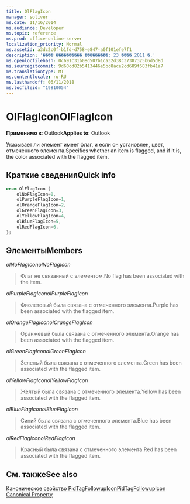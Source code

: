 ```yaml
---
title: OlFlagIcon
manager: soliver
ms.date: 11/16/2014
ms.audience: Developer
ms.topic: reference
ms.prod: office-online-server
localization_priority: Normal
ms.assetid: a3dc2c0f-b1fd-d758-e847-a0f101efe7f1
description: '���� ���������� ���������: 23 ���� 2011 �.'
ms.openlocfilehash: 0c691c31b08d507b1ca32d38c37387325b6d5d8d
ms.sourcegitcommit: 9d60cd82b5413446e5bc8ace2cd689f683fb41a7
ms.translationtype: MT
ms.contentlocale: ru-RU
ms.lasthandoff: 06/11/2018
ms.locfileid: "19810054"
---
```

# <a name="olflagicon"></a><span data-ttu-id="cf1d6-103">OlFlagIcon</span><span class="sxs-lookup"><span data-stu-id="cf1d6-103">OlFlagIcon</span></span>

  
  
<span data-ttu-id="cf1d6-104">**Применимо к**: Outlook</span><span class="sxs-lookup"><span data-stu-id="cf1d6-104">**Applies to**: Outlook</span></span> 
  
<span data-ttu-id="cf1d6-105">Указывает ли элемент имеет флаг, и если он установлен, цвет, отмеченного элемента.</span><span class="sxs-lookup"><span data-stu-id="cf1d6-105">Specifies whether an item is flagged, and if it is, the color associated with the flagged item.</span></span>
  
## <a name="quick-info"></a><span data-ttu-id="cf1d6-106">Краткие сведения</span><span class="sxs-lookup"><span data-stu-id="cf1d6-106">Quick info</span></span>

```cpp
enum OlFlagIcon { 
    olNoFlagIcon=0, 
    olPurpleFlagIcon=1, 
    olOrangeFlagIcon=2, 
    olGreenFlagIcon=3, 
    olYellowFlagIcon=4, 
    olBlueFlagIcon=5, 
    olRedFlagIcon=6, 
}; 

```

## <a name="members"></a><span data-ttu-id="cf1d6-107">Элементы</span><span class="sxs-lookup"><span data-stu-id="cf1d6-107">Members</span></span>

 <span data-ttu-id="cf1d6-108">_olNoFlagIcon_</span><span class="sxs-lookup"><span data-stu-id="cf1d6-108">_olNoFlagIcon_</span></span>
  
> <span data-ttu-id="cf1d6-109">Флаг не связанный с элементом.</span><span class="sxs-lookup"><span data-stu-id="cf1d6-109">No flag has been associated with the item.</span></span>
    
 <span data-ttu-id="cf1d6-110">_olPurpleFlagIcon_</span><span class="sxs-lookup"><span data-stu-id="cf1d6-110">_olPurpleFlagIcon_</span></span>
  
> <span data-ttu-id="cf1d6-111">Фиолетовый была связана с отмеченного элемента.</span><span class="sxs-lookup"><span data-stu-id="cf1d6-111">Purple has been associated with the flagged item.</span></span>
    
 <span data-ttu-id="cf1d6-112">_olOrangeFlagIcon_</span><span class="sxs-lookup"><span data-stu-id="cf1d6-112">_olOrangeFlagIcon_</span></span>
  
> <span data-ttu-id="cf1d6-113">Оранжевый была связана с отмеченного элемента.</span><span class="sxs-lookup"><span data-stu-id="cf1d6-113">Orange has been associated with the flagged item.</span></span>
    
 <span data-ttu-id="cf1d6-114">_olGreenFlagIcon_</span><span class="sxs-lookup"><span data-stu-id="cf1d6-114">_olGreenFlagIcon_</span></span>
  
> <span data-ttu-id="cf1d6-115">Зеленый была связана с отмеченного элемента.</span><span class="sxs-lookup"><span data-stu-id="cf1d6-115">Green has been associated with the flagged item.</span></span>
    
 <span data-ttu-id="cf1d6-116">_olYellowFlagIcon_</span><span class="sxs-lookup"><span data-stu-id="cf1d6-116">_olYellowFlagIcon_</span></span>
  
> <span data-ttu-id="cf1d6-117">Желтый была связана с отмеченного элемента.</span><span class="sxs-lookup"><span data-stu-id="cf1d6-117">Yellow has been associated with the flagged item.</span></span>
    
 <span data-ttu-id="cf1d6-118">_olBlueFlagIcon_</span><span class="sxs-lookup"><span data-stu-id="cf1d6-118">_olBlueFlagIcon_</span></span>
  
> <span data-ttu-id="cf1d6-119">Синий была связана с отмеченного элемента.</span><span class="sxs-lookup"><span data-stu-id="cf1d6-119">Blue has been associated with the flagged item.</span></span>
    
 <span data-ttu-id="cf1d6-120">_olRedFlagIcon_</span><span class="sxs-lookup"><span data-stu-id="cf1d6-120">_olRedFlagIcon_</span></span>
  
> <span data-ttu-id="cf1d6-121">Красный была связана с отмеченного элемента.</span><span class="sxs-lookup"><span data-stu-id="cf1d6-121">Red has been associated with the flagged item.</span></span>
    
## <a name="see-also"></a><span data-ttu-id="cf1d6-122">См. также</span><span class="sxs-lookup"><span data-stu-id="cf1d6-122">See also</span></span>



[<span data-ttu-id="cf1d6-123">Каноническое свойство PidTagFollowupIcon</span><span class="sxs-lookup"><span data-stu-id="cf1d6-123">PidTagFollowupIcon Canonical Property</span></span>](pidtagfollowupicon-canonical-property.md)

